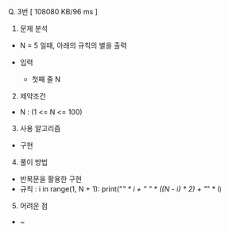 Q. 3번 [ 108080 KB/96 ms ]

1. 문제 분석
- N = 5 일때, 아래의 규칙의 별을 출력

- 입력
  - 첫째 줄 N

2. 제약조건
- N : (1 <= N <= 100)

3. 사용 알고리즘
- 구현

4. 풀이 방법
- 반복문을 활용한 구현
- 규칙 : i in range(1, N + 1): print("*" * i + " " * ((N - i) * 2) + "*" * i)

5. 어려운 점
- ~